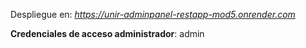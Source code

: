 Despliegue en: *https://unir-adminpanel-restapp-mod5.onrender.com*

**Credenciales de acceso administrador**: admin
